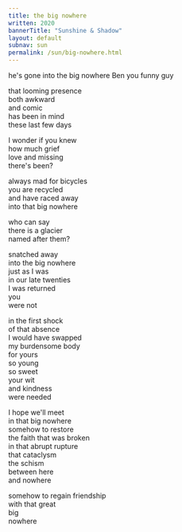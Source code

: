 ```yaml
---
title: the big nowhere 
written: 2020
bannerTitle: "Sunshine & Shadow" 
layout: default
subnav: sun
permalink: /sun/big-nowhere.html
---
```


<div class="poem">
he's gone    
into the big nowhere  
Ben  
you funny guy  
  
  
that looming presence  
both awkward  
and comic  
has been in mind  
these last few days  
  
  
I wonder if you knew  
how much grief  
love and missing  
there's been?  
  
  
always mad for bicycles  
you are recycled  
and have raced away  
into that big nowhere  
  
  
who can say  
there is a glacier  
named after them?  
  
  
snatched away  
into the big nowhere  
just as I was  
in our late twenties  
I was returned  
you  
were not  
  
  
in the first shock  
of that absence  
I would have swapped  
my burdensome body  
for yours  
so young  
so sweet  
your wit  
and kindness  
were needed  
  
  
I hope we'll meet  
in that big nowhere  
somehow to restore  
the faith that was broken  
in that abrupt rupture  
that cataclysm  
the schism  
between here  
and nowhere  
  
  
somehow to regain friendship  
with that great  
big  
nowhere  
</div>
